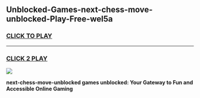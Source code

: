 
## Unblocked-Games-next-chess-move-unblocked-Play-Free-wel5a
<h3>
<a href="https://premium76.site?title=next-chess-move-unblocked&ref=21A">CLICK TO PLAY</a></h3>
<hr>

<h3>
<a href="https://premium76.site?title=next-chess-move-unblocked&ref=21A">CLICK 2 PLAY</a>
  
</h3>

<a href="https://premium76.site?title=next-chess-move-unblocked&ref=21A"><img src="https://clearcache.store/games.png"></a>


**next-chess-move-unblocked games unblocked: Your Gateway to Fun and Accessible Online Gaming**

